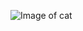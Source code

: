 ![Image of cat](https://www.fundacion-affinity.org/sites/default/files/el-gato-necesita-tener-acceso-al-exterior.jpg)
